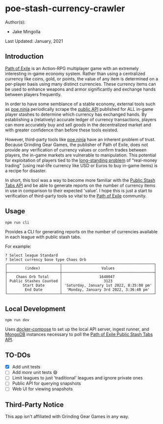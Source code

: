 # poe-stash-currency-crawler

Author(s):
- Jake Mingolla

Last Updated: January, 2021

## Introduction

[Path of Exile][PathOfExile] is an Action-RPG multiplayer
game with an extremely interesting in-game economy system.
Rather than using a centralized currency like coins, gold,
or points, the value of any item is determined on a per-player
basis using many distinct currencies. These currency items
can be used to enhance weapons and armor significantly and
exchange hands between players frequently.

In order to have some semblance of a stable economy, external
tools such as [poe.ninja][PoENinja] periodically scrape
the [public API][PathOfExileTradeAPI] published for ALL in-game
player stashes to determine which currency has exchanged hands.
By establishing a (relatively) accurate ledger of currency transactions,
players can more accurately buy and sell goods in the decentralized
market and with greater confidence than before these tools existed.

However, third-party tools like [poe.ninja][PoENinja] have an inherent
problem of trust. Because Grinding Gear Games, the publisher of
Path of Exile, does not provide any verification of currency values
or confirm trades between players, the in-game markets are vulnerable
to manipulation. This potential for exploitation of players tied
to the [long-standing problem][RMTForumDiscussion] of "real-money trading"
(using real-life currency like USD or Euros to buy in-game items) is
a recipe for disaster.

In short, this tool was a way to become more familiar with the
[Public Stash Tabs API][PathOfExileAPIReference] and be able to generate
reports on the number of currency items in use in comparison to their
expected 'value'. I hope this is just a start to verification of
third-party tools so vital to the [Path of Exile][PathOfExile] community.

## Usage
```
npm run cli
```
Provides a CLI for generating reports on the number of currencies
available in each league with public stash tabs.

For example:
```
? Select league Standard
? Select currency base type Chaos Orb
┌────────────────────────┬──────────────────────────────────────────┐
│        (index)         │                  Values                  │
├────────────────────────┼──────────────────────────────────────────┤
│    Chaos Orb Total     │                 1640047                  │
│ Public Stashes Counted │                   3123                   │
│       Start Date       │ 'Saturday, January 1st 2022, 8:35:08 pm' │
│        End Date        │  'Monday, January 3rd 2022, 3:36:48 pm'  │
└────────────────────────┴──────────────────────────────────────────┘
```

## Local Development
```
npm run dev
```
Uses [docker-compose][docker] to set up the local API server,
ingest runner, and [MongoDB][MongoDB] instances necessary to poll
the [Path of Exile Public Stash Tabs API][PathOfExileAPIReference].

## TO-DOs
- [x] Add unit tests
- [ ] Add _more_ unit tests :smile:
- [ ] Limit leagues to just 'traditional' leagues and ignore private ones
- [ ] Public API for querying snapshots
- [ ] Web UI for viewing snapshots

## Third-Party Notice
This app isn't affiliated with Grinding Gear Games in any way.

<!-- REFERENCES -->
[PathOfExile]: http://www.pathofexile.com
[PathOfExileTradeAPI]: https://www.pathofexile.com/trade
[PathOfExileAPIReference]: https://www.pathofexile.com/developer/docs/reference
[PoENinja]: https://poe.ninja/challenge/currency
[RMTForumDiscussion]: https://www.pathofexile.com/forum/view-thread/1805649/page/1
[docker]: https://docs.docker.com/
[MongoDB]: https://docs.mongodb.com/

